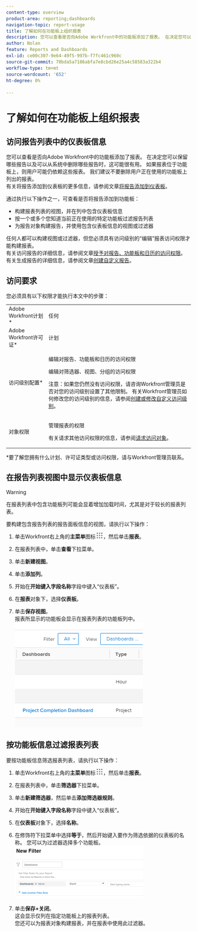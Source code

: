 ```yaml
---
content-type: overview
product-area: reporting;dashboards
navigation-topic: report-usage
title: 了解如何在功能板上组织报表
description: 您可以查看是否向Adobe Workfront中的功能板添加了报表。 在决定您可以保留哪些报告以及可以从系统中删除哪些报告时，这可能很有用。 如果报表位于功能板上，则用户可能仍依赖这些报表。 我们建议不要删除用户正在使用的功能板上列出的报表。 有关将报表添加到功能板的更多信息，请参阅将报表添加到功能板一文。
author: Nolan
feature: Reports and Dashboards
exl-id: ce00c307-9e64-49f5-997b-f7fc461c960c
source-git-commit: 70bda5a7186abfa7e8cbd26e25a4c58583a322b4
workflow-type: tm+mt
source-wordcount: '652'
ht-degree: 0%

---
```


# 了解如何在功能板上组织报表

## 访问报告列表中的仪表板信息

您可以查看是否向Adobe Workfront中的功能板添加了报表。 在决定您可以保留哪些报告以及可以从系统中删除哪些报告时，这可能很有用。 如果报表位于功能板上，则用户可能仍依赖这些报表。 我们建议不要删除用户正在使用的功能板上列出的报表。\
有关将报告添加到仪表板的更多信息，请参阅文章[将报告添加到仪表板](../../../reports-and-dashboards/dashboards/creating-and-managing-dashboards/add-report-dashboard.md)。

通过执行以下操作之一，可查看是否将报告添加到功能板：

* 构建报表列表的视图，并在列中包含仪表板信息
* 按一个或多个您知道当前正在使用的特定功能板过滤报告列表
* 为报告对象构建报告，并使用包含仪表板信息的视图或过滤器

任何人都可以构建视图或过滤器，但您必须具有访问级别的“编辑”报表访问权限才能构建报表。\
有关访问报告的详细信息，请参阅文章[授予对报告、功能板和日历的访问权限](../../../administration-and-setup/add-users/configure-and-grant-access/grant-access-reports-dashboards-calendars.md)。\
有关生成报告的详细信息，请参阅文章[创建自定义报告](../../../reports-and-dashboards/reports/creating-and-managing-reports/create-custom-report.md)。

## 访问要求

您必须具有以下权限才能执行本文中的步骤：

<table style="table-layout:auto"> 
 <col> 
 <col> 
 <tbody> 
  <tr> 
   <td role="rowheader">Adobe Workfront计划*</td> 
   <td> <p>任何</p> </td> 
  </tr> 
  <tr> 
   <td role="rowheader">Adobe Workfront许可证*</td> 
   <td> <p>计划 </p> </td> 
  </tr> 
  <tr> 
   <td role="rowheader">访问级别配置*</td> 
   <td> <p>编辑对报告、功能板和日历的访问权限</p> <p>编辑对筛选器、视图、分组的访问权限</p> <p>注意：如果您仍然没有访问权限，请咨询Workfront管理员是否对您的访问级别设置了其他限制。 有关Workfront管理员如何修改您的访问级别的信息，请参阅<a href="../../../administration-and-setup/add-users/configure-and-grant-access/create-modify-access-levels.md" class="MCXref xref">创建或修改自定义访问级别</a>。</p> </td> 
  </tr> 
  <tr> 
   <td role="rowheader">对象权限</td> 
   <td> <p>管理报表的权限</p> <p>有关请求其他访问权限的信息，请参阅<a href="../../../workfront-basics/grant-and-request-access-to-objects/request-access.md" class="MCXref xref">请求访问对象</a>。</p> </td> 
  </tr> 
 </tbody> 
</table>

&#42;要了解您拥有什么计划、许可证类型或访问权限，请与Workfront管理员联系。

## 在报告列表视图中显示仪表板信息

>[!WARNING]
>
>在报表列表中包含功能板列可能会显着增加加载时间，尤其是对于较长的报表列表。

要构建包含报告列表的报告面板信息的视图，请执行以下操作：

1. 单击Workfront右上角的&#x200B;**主菜单**&#x200B;图标![主菜单图标](assets/main-menu-icon.png)，然后单击&#x200B;**报表**。
1. 在报表列表中，单击&#x200B;**查看**&#x200B;下拉菜单。
1. 单击&#x200B;**新建视图**。
1. 单击&#x200B;**添加列**。
1. 开始在&#x200B;**开始键入字段名称**&#x200B;字段中键入“仪表板”。
1. 在&#x200B;**报表**&#x200B;对象下，选择&#x200B;**仪表板**。

1. 单击&#x200B;**保存视图**。\
   报表所显示的功能板会显示在报表列表的功能板列中。\
   ![报告中的报告面板](assets/qs-dashboards-in-report-view.png)

## 按功能板信息过滤报表列表

要按功能板信息筛选报表列表，请执行以下操作：

1. 单击Workfront右上角的&#x200B;**主菜单**&#x200B;图标![主菜单图标](assets/main-menu-icon.png)，然后单击&#x200B;**报表**。

1. 在报表列表中，单击&#x200B;**筛选器**&#x200B;下拉菜单。
1. 单击&#x200B;**新建筛选器**，然后单击&#x200B;**添加筛选器规则**。

1. 开始在&#x200B;**开始键入字段名称**&#x200B;字段中键入“仪表板”。

1. 在&#x200B;**仪表板**&#x200B;对象下，选择&#x200B;**名称**。

1. 在修饰符下拉菜单中选择&#x200B;**等于**，然后开始键入要作为筛选依据的仪表板的名称。 您可以为过滤器选择多个功能板。\
   ![报告筛选器中的仪表板](assets/qs-dashboards-in-report-filters-350x143.png)

1. 单击&#x200B;**保存+关闭**。\
   这会显示仅列在指定功能板上的报表列表。\
   您还可以为报表对象构建报表，并在报表中使用此过滤器。

